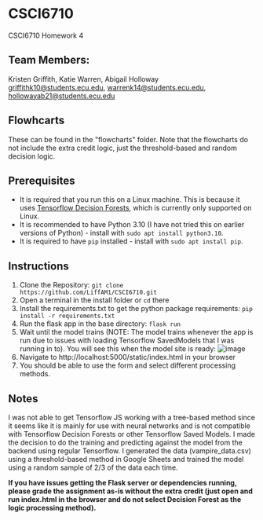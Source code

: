 # CSCI6710
CSCI6710 Homework 4

## Team Members:
Kristen Griffith, Katie Warren, Abigail Holloway
griffithk10@students.ecu.edu, warrenk14@students.ecu.edu, hollowayab21@students.ecu.edu

## Flowhcarts
These can be found in the "flowcharts" folder. Note that the flowcharts do not include the extra credit logic, just the threshold-based and random decision logic.

## Prerequisites
- It is required that you run this on a Linux machine. This is because it uses [Tensorflow Decision Forests](https://www.tensorflow.org/decision_forests), which is currently only supported on Linux.
- It is recommended to have Python 3.10 (I have not tried this on earlier versions of Python) - install with `sudo apt install python3.10`.
- It is required to have `pip` installed - install with `sudo apt install pip`.

## Instructions
1. Clone the Repository: `git clone https://github.com/LiffAM1/CSCI6710.git`
2. Open a terminal in the install folder or `cd` there
2. Install the requirements.txt to get the python package requirements: `pip install -r requirements.txt`
3. Run the flask app in the base directory: `flask run`
4. Wait until the model trains (NOTE: The model trains whenever the app is run due to issues with loading Tensorflow SavedModels that I was running in to). You will see this when the model site is ready:
![image](https://user-images.githubusercontent.com/22064340/224601366-c0669ab6-a52f-4bf1-8ce1-e97fba27e146.png)
5. Navigate to http://localhost:5000/static/index.html in your browser
6. You should be able to use the form and select different processing methods.

## Notes
I was not able to get Tensorflow JS working with a tree-based method since it seems like it is mainly for use with neural networks and is not compatible with Tensorflow Decision Forests or other Tensorflow Saved Models. I made the decision to do the training and predicting against the model from the backend using regular Tensorflow. I generated the data (vampire_data.csv) using a threshold-based method in Google Sheets and trained the model using a random sample of 2/3 of the data each time.

**If you have issues getting the Flask server or dependencies running, please grade the assignment as-is without the extra credit (just open and run index.html in the browser and do not select Decision Forest as the logic processing method).**

